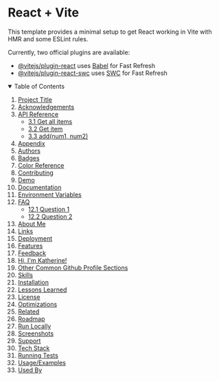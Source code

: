 # React + Vite

This template provides a minimal setup to get React working in Vite with HMR and some ESLint rules.

Currently, two official plugins are available:

- [@vitejs/plugin-react](https://github.com/vitejs/vite-plugin-react/blob/main/packages/plugin-react/README.md) uses [Babel](https://babeljs.io/) for Fast Refresh
- [@vitejs/plugin-react-swc](https://github.com/vitejs/vite-plugin-react-swc) uses [SWC](https://swc.rs/) for Fast Refresh

<details open>
  <summary>Table of Contents</summary>

  1. [Project Title](#1-project-title)
  2. [Acknowledgements](#2-acknowledgements)
  3. [API Reference](#3-api-reference)
     - [3.1 Get all items](#31-get-all-items)
     - [3.2 Get item](#32-get-item)
     - [3.3 add(num1, num2)](#33-addnum1-num2)
  4. [Appendix](#4-appendix)
  5. [Authors](#5-authors)
  6. [Badges](#6-badges)
  7. [Color Reference](#7-color-reference)
  8. [Contributing](#8-contributing)
  9. [Demo](#9-demo)
  10. [Documentation](#10-documentation)
  11. [Environment Variables](#11-environment-variables)
  12. [FAQ](#12-faq)
      - [12.1 Question 1](#121-question-1)
      - [12.2 Question 2](#122-question-2)
  13. [About Me](#13-about-me)
  14. [Links](#14-links)
  15. [Deployment](#15-deployment)
  16. [Features](#16-features)
  17. [Feedback](#17-feedback)
  18. [Hi, I'm Katherine!](#18-hi-im-katherine)
  19. [Other Common Github Profile Sections](#19-other-common-github-profile-sections)
  20. [Skills](#20-skills)
  21. [Installation](#21-installation)
  22. [Lessons Learned](#22-lessons-learned)
  23. [License](#23-license)
  24. [Optimizations](#24-optimizations)
  25. [Related](#25-related)
  26. [Roadmap](#26-roadmap)
  27. [Run Locally](#27-run-locally)
  28. [Screenshots](#28-screenshots)
  29. [Support](#29-support)
  30. [Tech Stack](#30-tech-stack)
  31. [Running Tests](#31-running-tests)
  32. [Usage/Examples](#32-usageexamples)
  33. [Used By](#33-used-by)
</details>